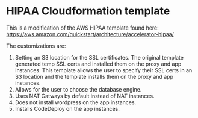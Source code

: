 # HIPAA Cloudformation template
This is a modification of the AWS HIPAA template found here:  https://aws.amazon.com/quickstart/architecture/accelerator-hipaa/

The customizations are:

1.  Setting an S3 location for the SSL certificates.  The original template generated temp SSL certs and installed them on the proxy and app instances.  This template allows the user to specify their SSL certs in an S3 location and the template installs them on the proxy and app instances.
2.  Allows for the user to choose the database engine.
3.  Uses NAT Gatways by default instead of NAT instances.
4.  Does not install wordpress on the app instances.
5.  Installs CodeDeploy on the app instances.
